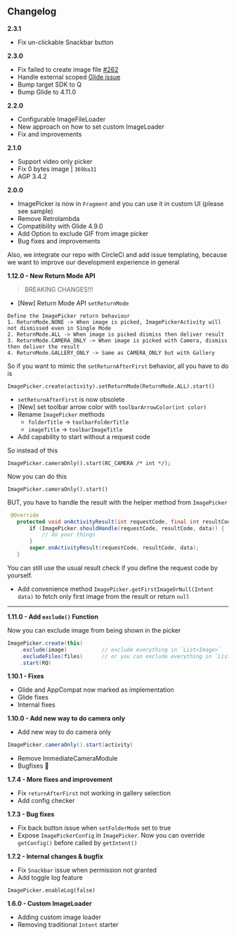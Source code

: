 ## Changelog

**2.3.1**
- Fix un-clickable Snackbar button

**2.3.0**
- Fix failed to create image file [#262](https://github.com/esafirm/android-image-picker/pull/262)
- Handle external scoped [Glide issue](https://github.com/bumptech/glide/issues/3896)
- Bump target SDK to Q
- Bump Glide to 4.11.0

**2.2.0**
- Configurable ImageFileLoader
- New approach on how to set custom ImageLoader
- Fix and improvements

**2.1.0**
- Support video only picker 
- Fix 0 bytes image | `369ba31`
- AGP 3.4.2

**2.0.0**
- ImagePicker is now in `Fragment` and you can use it in custom UI (please see sample)
- Remove Retrolambda
- Compatibility with Glide 4.9.0
- Add Option to exclude GIF from image picker
- Bug fixes and improvements

Also, we integrate our repo with CircleCi and add issue templating, because we want to improve our development experience in general

**1.12.0 - New Return Mode API** 

> BREAKING CHANGES!!! 

- [New] Return Mode API `setReturnMode` 

```
Define the ImagePicker return behaviour
1. ReturnMode.NONE -> When image is picked, ImagePickerActivity will not dismissed even in Single Mode
2. ReturnMode.ALL -> When image is picked dismiss then deliver result
3. ReturnMode.CAMERA_ONLY -> When image is picked with Camera, dismiss then deliver the result
4. ReturnMode.GALLERY_ONLY -> Same as CAMERA_ONLY but with Gallery
 ```

So if you want to mimic the `setReturnAfterFirst` behavior, all you have to do is 

```
ImagePicker.create(activity).setReturnMode(ReturnMode.ALL).start()
``` 

 - `setReturnAfterFirst` is now obsolete 
 - [New] set toolbar arrow color with `toolbarArrowColor(int color)`
 - Rename `ImagePicker` methods
    - `folderTitle` -> `toolbarFolderTitle`
    - `imageTitle` -> `toolbarImageTitle` 
 - Add capability to start without a request code 


 So instead of this

 ```
 ImagePicker.cameraOnly().start(RC_CAMERA /* int */);
 ```
 
 Now you can do this

 ```
 ImagePicker.cameraOnly().start()
 ```

 BUT, you have to handle the result with the helper method from `ImagePicker`  

 ```java
  @Override
    protected void onActivityResult(int requestCode, final int resultCode, Intent data) {
        if (ImagePicker.shouldHandle(requestCode, resultCode, data)) {
            // do your things
        }
        super.onActivityResult(requestCode, resultCode, data);
    }
```

You can still use the usual result check if you define the request code by yourself. 
 
- Add convenience method `ImagePicker.getFirstImageOrNull(Intent data)` to fetch only first image from the result or return `null` 

---

**1.11.0 - Add `exclude()` Function**

Now you can exclude image from being shown in the picker

```java
ImagePicker.create(this)
    .exclude(image)           // exclude everything in `List<Image>`
    .excludeFiles(files)      // or you can exclude everything in `List<File>` 
    .start(RQ)
```

**1.10.1 - Fixes**

- Glide and AppCompat now marked as implementation
- Glide fixes
- Internal fixes

**1.10.0 - Add new way to do camera only**

- Add new way to do camera only

```java
ImagePicker.cameraOnly().start(activity)
```

- Remove ImmediateCameraModule
- Bugfixes 🐛

**1.7.4 - More fixes and improvement**

- Fix `returnAfterFirst` not working in gallery selection
- Add config checker

**1.7.3 - Bug fixes**

- Fix back button issue when `setFolderMode` set to true
- Expose `ImagePickerConfig` in `ImagePicker`. Now you can override `getConfig()` before called by `getIntent()`

**1.7.2 - Internal changes & bugfix**

- Fix `Snackbar` issue when permission not granted
- Add toggle log feature

```
ImagePicker.enableLog(false)
```

**1.6.0 - Custom ImageLoader**

- Adding custom image loader
- Removing traditional `Intent` starter
